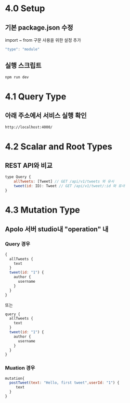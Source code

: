 # 4.0 Setup

## 기본 package.json 수정

import ~ from 구문 사용을 위한 설정 추가

```javascript
"type": "module"
```

## 실행 스크립트

```bash
npm run dev
```

# 4.1 Query Type

## 아래 주소에서 서비스 실행 확인

```bash
http://localhost:4000/
```

# 4.2 Scalar and Root Types

## REST API와 비교

```javascript
type Query {
    allTweets: [Tweet] // GET /api/v1/tweets 와 유사
    tweet(id: ID): Tweet // GET /api/v1/tweet/:id 와 유사
}
```

# 4.3 Mutation Type

## Apolo 서버 studio내 "operation" 내

### Query 경우

```javascript
{
  allTweets {
    text
  }
  tweet(id: "1") {
    author {
      username
    }
  }
}
```

또는

```javascript
query {
  allTweets {
    text
  }
  tweet(id: "1") {
    author {
      username
    }
  }
}
```

### Muation 경우

```javascript
mutation{
  postTweet(text: "Hello, first tweet",userId: "1") {
     text
  }
}
```
